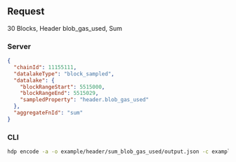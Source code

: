 ## Request

30 Blocks, Header blob_gas_used, Sum

### Server

```json
{
  "chainId": 11155111,
  "datalakeType": "block_sampled",
  "datalake": {
    "blockRangeStart": 5515000,
    "blockRangeEnd": 5515029,
    "sampledProperty": "header.blob_gas_used"
  },
  "aggregateFnId": "sum"
}
```

### CLI

```bash
hdp encode -a -o example/header/sum_blob_gas_used/output.json -c example/header/sum_blob_gas_used/input.json "sum" -b 5515000 5515029 "header.blob_gas_used" 1
```
